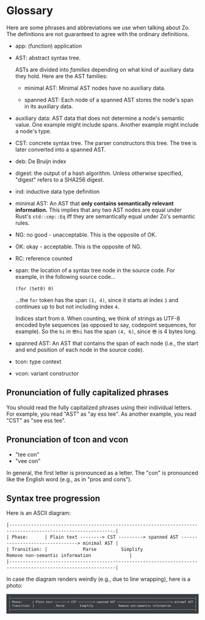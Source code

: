 # Glossary

Here are some phrases and abbreviations
we use when talking about Zo.
The definitions are not guaranteed to agree
with the ordinary definitions.

- app: (function) application
- AST: abstract syntax tree.

  ASTs are divided into _families_
  depending on what kind of auxiliary data
  they hold.
  Here are the AST families:

  - minimal AST: Minimal AST nodes have no auxiliary data.

  - spanned AST: Each node of a spanned AST stores
    the node's span in its auxiliary data.

- auxiliary data: AST data that does not determine
  a node's semantic value.
  One example might include spans.
  Another example might include a node's type.

- CST: concrete syntax tree.
  The parser constructors this tree.
  The tree is later converted into a spanned AST.

- deb: De Bruijn index

- digest: the output of a hash algorithm.
  Unless otherwise specified, "digest" refers to
  a SHA256 digest.

- ind: inductive data type definition

- minimal AST: An AST that
  **only contains semantically relevant information.**
  This implies that any two AST nodes are equal
  under Rust's `std::cmp::Eq` iff
  they are semantically equal under Zo's semantic rules.

- NG: no good - unacceptable. This is the opposite of OK.
- OK: okay - acceptable. This is the opposite of NG.
- RC: reference counted

- span: the location of a syntax tree node in the source code.
  For example, in the following source code...

  ```zo
  (for (Set0) 0)
  ```

  ...the `for` token has the span `(1, 4)`,
  since it starts at index `1` and continues
  up to but not including index `4`.

  Indices start from `0`.
  When counting, we think of strings as
  UTF-8 encoded byte sequences
  (as opposed to say, codepoint sequences, for example).
  So the `hi` in `😎hi` has the span `(4, 6)`,
  since `😎` is 4 bytes long.

- spanned AST: An AST that contains the span
  of each node
  (i.e., the start and end position of each node
  in the source code).

- tcon: type context
- vcon: variant constructor

## Pronunciation of fully capitalized phrases

You should read the fully capitalized phrases using their individual letters.
For example, you read "AST" as "ay ess tee".
As another example, you read "CST" as "see ess tee".

## Pronunciation of tcon and vcon

- "tee con"
- "vee con"

In general, the first letter is pronounced as a letter.
The "con" is pronounced like the English word (e.g., as in "pros and cons").

## Syntax tree progression

Here is an ASCII diagram:

```plaintext
|-------------------------------------------------------------------------------------------------------------|
| Phase:      | Plain text --------> CST ---------> spanned AST --------------------------------> minimal AST |
| Transition: |             Parse         Simplify               Remove non-semantic information              |
|-------------------------------------------------------------------------------------------------------------|
```

In case the diagram renders weirdly (e.g., due to line wrapping),
here is a photo:

![syntax tree diagram](./syntax_tree_progression_diagram.png)
